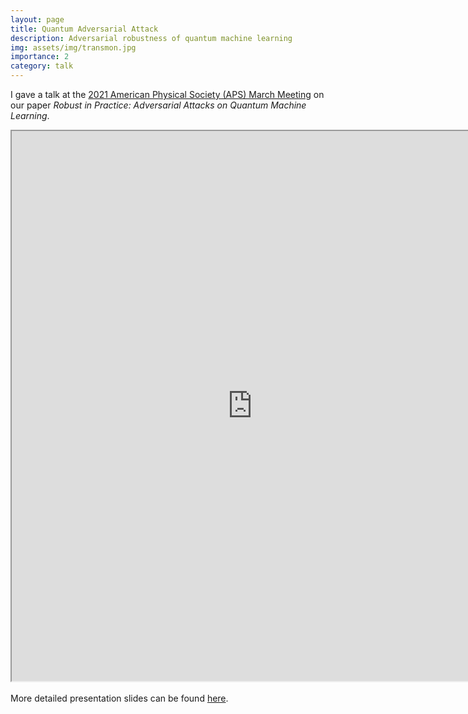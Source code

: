 ```yaml
---
layout: page
title: Quantum Adversarial Attack
description: Adversarial robustness of quantum machine learning
img: assets/img/transmon.jpg
importance: 2
category: talk
---
```


I gave a talk at the <a href="https://meetings.aps.org/Meeting/MAR21/Session/S32.13">2021 American Physical Society (APS) March Meeting</a> on our paper *Robust in Practice: Adversarial Attacks on Quantum Machine Learning*. 

<iframe src="https://drive.google.com/file/d/1livYVqLIbozrVmh8BR4S7-hF1znd9QGE/preview" width="770" height="880" allow="autoplay"></iframe>
<br>
<br>
More detailed presentation slides can be found <a href="https://drive.google.com/file/d/1UNwGA7DVtjtDb01-6M5QwaWZ2ztpHg2J/preview">here</a>. 


